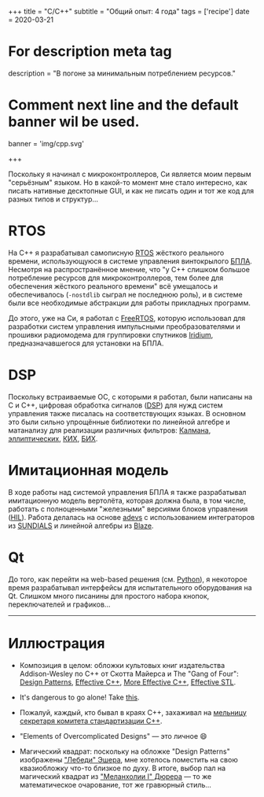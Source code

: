 +++
title = "C/C++"
subtitle = "Общий опыт: 4 года"
tags = ['recipe']
date = 2020-03-21

# For description meta tag
description = "В погоне за минимальным потреблением ресурсов."

# Comment next line and the default banner wil be used.
banner = 'img/cpp.svg'

+++

Поскольку я начинал с микроконтроллеров, Си является моим первым "серьёзным" языком. Но в какой-то момент мне стало интересно, как писать нативные десктопные GUI, и как не писать один и тот же код для разных типов и структур...

# RTOS

На C++ я разрабатывал самописную [RTOS](https://en.wikipedia.org/wiki/Real-time_operating_system) жёсткого реального времени, использующуюся в системе управления винтокрылого [БПЛА](https://ru.wikipedia.org/wiki/%D0%91%D0%B5%D1%81%D0%BF%D0%B8%D0%BB%D0%BE%D1%82%D0%BD%D1%8B%D0%B9_%D0%BB%D0%B5%D1%82%D0%B0%D1%82%D0%B5%D0%BB%D1%8C%D0%BD%D1%8B%D0%B9_%D0%B0%D0%BF%D0%BF%D0%B0%D1%80%D0%B0%D1%82). Несмотря на распространённое мнение, что "у C++ слишком большое потребление ресурсов для микроконтроллеров, тем более для обеспечения жёсткого реального времени" всё умещалось и обеспечивалось (`-nostdlib` сыграл не последнюю роль), и в системе были все необходимые абстракции для работы прикладных программ.

До этого, уже на Си, я работал с [FreeRTOS](https://freertos.org/), которую использовал для разработки систем управления импульсными преобразователями и прошивки радиомодема для группировки спутников [Iridium](https://www.iridium.com/), предназначавшегося для установки на БПЛА.

# DSP

Поскольку встраиваемые ОС, с которыми я работал, были написаны на C и C++, цифровая обработка сигналов ([DSP](https://en.wikipedia.org/wiki/Digital_signal_processing)) для нужд систем управления также писалась на соответствующих языках. В основном это были сильно упрощённые библиотеки по линейной алгебре и матанализу для реализации различных фильтров: [Калмана](https://en.wikipedia.org/wiki/Kalman_filter), [эллиптических](https://en.wikipedia.org/wiki/Elliptic_filter), [КИХ](https://en.wikipedia.org/wiki/Finite_impulse_response), [БИХ](https://en.wikipedia.org/wiki/Infinite_impulse_response).

# Имитационная модель

В ходе работы над системой управления БПЛА я также разрабатывал имитационную модель вертолёта, которая должна была, в том числе, работать с полноценными "железными" версиями блоков управления ([HIL](https://en.wikipedia.org/wiki/Hardware-in-the-loop_simulation)). Работа делалась на основе [adevs](https://web.ornl.gov/~nutarojj/adevs/) с использованием интеграторов из [SUNDIALS](https://computing.llnl.gov/projects/sundials) и линейной алгебры из [Blaze](https://bitbucket.org/blaze-lib/blaze/src/master/).

# Qt

До того, как перейти на web-based решения (см. [Python](/ru/skills/python)), я некоторое время разрабатывал интерфейсы для испытательного оборудования на Qt. Слишком много писанины для простого набора кнопок, переключателей и графиков...

___
# Иллюстрация

- Композиция в целом: обложки культовых книг издательства Addison-Wesley по C++ от Скотта Майерса и The "Gang of Four": [Design Patterns](https://www.amazon.com/Design-Patterns-Elements-Reusable-Object-Oriented/dp/0201633612/), [Effective C++](https://www.amazon.com/Effective-Specific-Improve-Programs-Designs/dp/0321334876/), [More Effective C++](https://www.amazon.com/More-Effective-Improve-Programs-Designs/dp/020163371X/), [Effective STL](https://www.amazon.com/Effective-STL-Specific-Standard-Template/dp/0201749629/).

- It's dangerous to go alone! Take [this](https://zelda.fandom.com/wiki/Triforce).

- Пожалуй, каждый, кто бывал в краях C++, захаживал на [мельницу секретаря комитета стандартизации C++](https://herbsutter.com/).

- "Elements of Overcomplicated Designs" — это личное 😄

- Магический квадрат: поскольку на обложке "Design Patterns" изображены ["Лебеди" Эшера](https://arthive.com/escher/works/200315~Swans), мне хотелось поместить на свою квазиобложку что-то близкое по духу. В итоге, выбор пал на магический квадрат из ["Меланхолии I" Дюрера](https://en.wikipedia.org/wiki/Melencolia_I) — то же математическое очарование, тот же гравюрный стиль...
